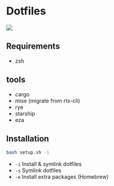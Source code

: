 # Dotfiles

![](https://i.imgur.com/i2uPF96.webp)

## Requirements
- zsh

## tools
- cargo
- mise (migrate from rtx-cli)
- rye
- starship
- eza

## Installation

```bash
bash setup.sh -i
```

- `-i` Install & symlink dotfiles
- `-s` Symlink dotfiles
- `-e` Install extra packages (Homebrew)